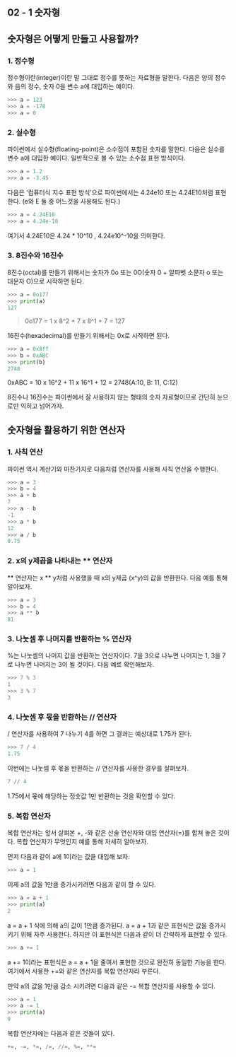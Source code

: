 ## 02 - 1 숫자형

## 숫자형은 어떻게 만들고 사용할까?

### 1. 정수형

정수형이란(integer)이란 말 그대로 정수를 뜻하는 자료형을 말한다. 다음은 양의 정수와 음의 정수, 숫자 0을 변수 a에 대입하는 예이다. 

```python
>>> a = 123
>>> a = -178
>>> a = 0
```

### 2. 실수형

파이썬에서 실수형(floating-point)은 소수점이 포함된 숫자를 말한다. 다음은 실수를 변수 a에 대입한 예이다. 일반적으로 볼 수 있는 소수점 표현 방식이다.  

```python
>>> a = 1.2
>>> a = -3.45
```

다음은  ‘컴퓨터식 지수 표현 방식’으로 파이썬에서는 4.24e10 또는 4.24E10처럼 표현한다. (e와 E 둘 중 어느것을 사용해도 된다.)

```python
>>> a = 4.24E10
>>> a = 4.24e-10
```

여기서 4.24E10은 4.24 * 10^10 , 4.24e10^-10을 의미한다. 

### 3. 8진수와 16진수

8진수(octal)를 만들기 위해서는 숫자가 0o 또는 0O(숫자 0 + 알파벳 소문자 o 또는 대문자 O)으로 시작하면 된다. 

```python
>>> a = 0o177
>>> print(a)
127
```

> 0o177 = 1 x 8^2 + 7 x 8^1 + 7 = 127
> 

16진수(hexadecimal)를 만들기 위해서는 0x로 시작하면 된다. 

```python
>>> a = 0x8ff
>>> b = 0xABC
>>> print(b)
2748 
```

0xABC = 10 x 16^2 + 11 x 16^1 + 12 = 2748(A:10, B: 11, C:12) 

8진수나 16진수는 파이썬에서 잘 사용하지 않는 형태의 숫자 자료형이므로 간단히 눈으로만 익히고 넘어가자.

## 숫자형을 활용하기 위한 연산자

### 1. 사칙 연산

파이썬 역시 계산기와 마찬가지로 다음처럼 연산자를 사용해 사칙 연산을 수행한다.

```python
>>> a = 3
>>> b = 4
>>> a + b
7
>>> a - b
-1
>>> a * b
12
>>> a / b
0.75
```

### 2. x의 y제곱을 나타내는 ** 연산자

** 연산자는 x ** y처럼 사용했을 때 x의 y제곱 (x^y)의 값을 반환한다. 다음 예를 통해 알아보자. 

```python
>>> a = 3 
>>> b = 4
>>> a ** b
81 
```

### 3. 나눗셈 후 나머지를 반환하는 % 연산자

%는 나눗셈의 나머지 값을 반환하는 연산자이다. 7을 3으로 나누면 나머지는 1, 3을 7로 나누면 나머지는 3이 될 것이다. 다음 예로 확인해보자.

```python
>>> 7 % 3
1
>>> 3 % 7
3 
```

### 4. 나눗셈 후 몫을 반환하는 // 연산자

/  연산자를 사용하여 7 나누기 4를 하면 그 결과는 예상대로 1.75가 된다.

```python
>>> 7 / 4
1.75
```

이번에는 나눗셈 후 몫을 반환하는 // 연산자를 사용한 경우를 살펴보자. 

```python
7 // 4
```

1.75에서 몫에 해당하는 정숫값 1만 반환하는 것을 확인할 수 있다. 

### 5. 복합 연산자

복합 연산자는 앞서 살펴본 +, -와 같은 산술 연산자와 대입 연산자(=)를 합쳐 놓은 것이다. 복합 연산자가 무엇인지 예를 통해 자세히 알아보자. 

먼저 다음과 같이 a에 1이라는 값을 대입해 보자.

```python
>>> a = 1
```

이제 a의 값을 1만큼 증가시키려면 다음과 같이 할 수 있다.

```python
>>> a = a + 1
>>> print(a)
2 
```

a = a + 1 식에 의해 a의 값이 1만큼 증가된다. a = a + 1과 같은 표현식은 값을 증가시키기 위해 자주 사용한다. 하지만 이 표현식은 다음과 같이 더 간략하게 표현할 수 있다.

```python
>>> a += 1
```

a += 1이라는 표현식은 a = a + 1을 줄여서 표현한 것으로 완전히 동일한 기능을 한다. 여기에서 사용한 +=와 같은 연산자를 복합 연산자라 부른다.

만약 a의 값을 1만큼 감소 시키려면 다음과 같은 -= 복합 연산자를 사용할 수 있다. 

```python
>>> a = 1
>>> a -= 1
>>> print(a)
0
```

복합 연산자에는 다음과 같은 것들이 있다.

```python
+=, -=, *=, /=, //=, %=, **=
```
